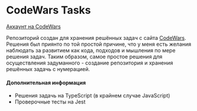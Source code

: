 # CodeWars Tasks

[Аккаунт на CodeWars](https://www.codewars.com/users/Deokti)

Репозиторий создан для хранения решённых задач с сайта [CodeWars](https://www.codewars.com/). Решения был приянто по той простой причине, что у меня есть желания наблюдать за развитием как кода, подходов и мышления по мере решения задач. Таким образом, самое простое решения для осуществления задуманного - создание репозитория и хранения решённых задачь с нумерацией.

#### Дополнительная информация
- Решения задачь на TypeScript (в крайнем случае JavaScript)
- Проверочные тесты на Jest